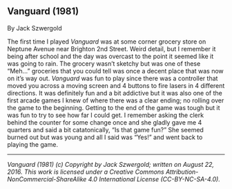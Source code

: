 ## Vanguard (1981)

By Jack Szwergold

The first time I played *Vanguard* was at some corner grocery store on Neptune Avenue near Brighton 2nd Street. Weird detail, but I remember it being after school and the day was overcast to the point it seemed like it was going to rain. The grocery wasn’t sketchy but was one of these “Meh…” groceries that you could tell was once a decent place that was now on it’s way out. *Vanguard* was fun to play since there was a controller that moved you across a moving screen and 4 buttons to fire lasers in 4 different directions. It was definitely fun and a bit addictive but it was also one of the first arcade games I knew of where there was a clear ending; no rolling over the game to the beginning. Getting to the end of the game was tough but it was fun to try to see how far I could get. I remember asking the clerk behind the counter for some change once and she gladly gave me 4 quarters and said a bit catatonically, “Is that game fun?” She seemed burned out but was young and all I said was “Yes!” and went back to playing the game.

***

*Vanguard (1981) (c) Copyright by Jack Szwergold; written on August 22, 2016. This work is licensed under a Creative Commons Attribution-NonCommercial-ShareAlike 4.0 International License (CC-BY-NC-SA-4.0).*